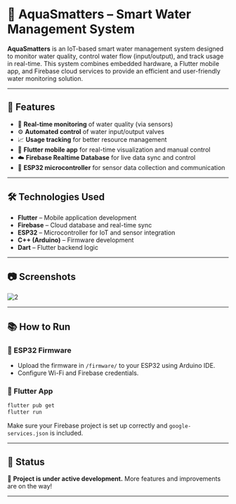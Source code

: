# 🌊 AquaSmatters – Smart Water Management System

**AquaSmatters** is an IoT-based smart water management system designed to monitor water quality, control water flow (input/output), and track usage in real-time. This system combines embedded hardware, a Flutter mobile app, and Firebase cloud services to provide an efficient and user-friendly water monitoring solution.

---

## 🚀 Features

* 📡 **Real-time monitoring** of water quality (via sensors)
* ⚙️ **Automated control** of water input/output valves
* 📈 **Usage tracking** for better resource management
* 📲 **Flutter mobile app** for real-time visualization and manual control
* ☁️ **Firebase Realtime Database** for live data sync and control
* 🔌 **ESP32 microcontroller** for sensor data collection and communication

---

## 🛠️ Technologies Used

* **Flutter** – Mobile application development
* **Firebase** – Cloud database and real-time sync
* **ESP32** – Microcontroller for IoT and sensor integration
* **C++ (Arduino)** – Firmware development
* **Dart** – Flutter backend logic

---

## 📷 Screenshots
![2](https://github.com/user-attachments/assets/f0fcdfc5-ce42-4843-94dd-5bb99ee47a09)


---

## 📚 How to Run

### 🔧 ESP32 Firmware

* Upload the firmware in `/firmware/` to your ESP32 using Arduino IDE.
* Configure Wi-Fi and Firebase credentials.

### 📱 Flutter App

```bash
flutter pub get
flutter run
```

Make sure your Firebase project is set up correctly and `google-services.json` is included.

---

## 📌 Status

🚧 **Project is under active development.** More features and improvements are on the way!

---
